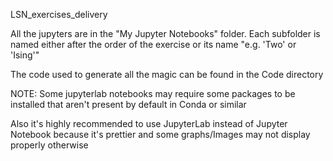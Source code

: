 LSN_exercises_delivery

All the jupyters are in the "My Jupyter Notebooks" folder. Each subfolder is named either after the order of the exercise or its name "e.g. 'Two' or 'Ising'"

The code used to generate all the magic can be found in the Code directory

NOTE: Some jupyterlab notebooks may require some packages to be installed that aren't present by default in Conda or similar

Also it's highly recommended to use JupyterLab instead of Jupyter Notebook because it's prettier and some graphs/Images may not display properly otherwise
